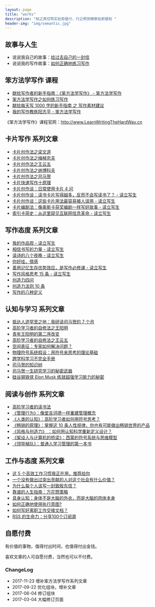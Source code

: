 ```yaml
---
layout: page
title: "works"
description: "知之真切笃实处即是行，行之明觉精察处即是知 "
header-img: "img/semantic.jpg"
---
```


## 故事与人生

- 说说我自己的故事：[给过去自己的一封信](http://www.cnfeat.com/blog/2017/03/03/a-letter-to-myself-in-that-past/)
- 说说我的写作故事：[如何正确地练习写作](http://www.jianshu.com/p/2621444b619d)

## 笨方法学写作 课程

- [献给写作者的新手指南：《笨方法学写作》 - 笨方法学写作](http://www.cnfeat.com/blog/2017/11/11/Hb2NewWriter/)
- [笨方法学写作之如何练习写作](http://www.cnfeat.com/blog/2017/09/22/LearnWritingHardWay/)
- [献给每天写 1000 字的新手指南 之 写作素材建议](http://www.cnfeat.com/blog/2017/08/15/HbWrite1000Words/)
- [我的写作教练阳志平 - 笨方法学写作](http://www.cnfeat.com/blog/2017/10/18/MyWritingCoach/)

《笨方法学写作》课程官网：http://www.LearnWritingTheHardWay.cn


## 卡片写作 系列文章

- [卡片创作法之梁文道](http://www.cnfeat.com/blog/2017/08/16/CardWrite-LiangWenDao/)
- [卡片创作法之梅棹忠夫](http://www.cnfeat.com/blog/2017/08/09/CardWrite-TadaoUmesao/)
- [卡片创作法之王云五](http://www.cnfeat.com/blog/2017/08/08/WangYunWuCardWrite/)
- [卡片创作法之纳博科夫](http://www.cnfeat.com/blog/2016/11/20/NabokovWriteStyle/)
- [卡片创作法之司马贺](http://www.cnfeat.com/blog/2016/12/21/CardWriteSimon/)
- [卡片快速写作十原理](http://www.cnfeat.com/blog/2017/09/11/PrinciplesQuickWriting/)
- [卡片创作谈：日常使用卡片 4 问](http://www.cnfeat.com/blog/2017/07/31/CardTalk4Q/)
- [卡片创作谈：读书卡片写得越多，反而不会写读书了？ - 读立写生](http://www.cnfeat.com/blog/2017/06/04/CardTalk-ReadAndWrite/)
- [卡片创作谈：这些卡片用法最容易被人误用 - 读立写生](http://www.cnfeat.com/blog/2017/04/23/CardsUsage/)
- [卡片编剧法：像奥斯卡获奖编剧一样写好故事 - 读立写生](http://www.cnfeat.com/blog/2017/05/09/OscarScreenWriterCardsUsage/)
- [索引卡简史：从这里窥见互联网信息革命 - 读立写生](http://www.cnfeat.com/blog/2017/03/24/Briefhistory/)

## 写作态度 系列文章


- [我的作品观 - 读立写生](http://www.cnfeat.com/blog/2017/03/07/Creation-Viewpoints/)
- [相信书写的力量 - 读立写生](http://www.cnfeat.com/blog/2017/02/21/ThePowerOfWords/)
- [读诗的八个夜晚 - 读立写生](http://www.cnfeat.com/blog/2017/05/13/PoemNigt/)
- [你好哇，情感](http://www.cnfeat.com/blog/2017/02/16/HelloEmotion/)
- [善用记忆生存优势效应，是写作必修课 - 读立写生](http://www.cnfeat.com/blog/2017/03/17/MemoryEffectOfSurvival/)
- [写作风格思考 15 条 - 读立写生](http://www.cnfeat.com/blog/2017/03/28/WriteStyleThinking15/)
- [创造力四问](http://www.cnfeat.com/blog/2017/08/26/Creativity4QA/)
- [创造力法则 10 条](http://www.cnfeat.com/blog/2017/08/25/Creativity10Ways/)
- [写作的八种定义](http://www.cnfeat.com/blog/2017/08/31/WriteDefinition/)

## 认知与学习 系列文章

- [抵达人迹罕至之地：我研读司马贺的 7 个月](http://www.cnfeat.com/blog/2017/08/01/ReadingRoadOfSimon/)
- [高阶学习者的自修法之王阳明](http://www.cnfeat.com/blog/2017/09/05/WangYangMingSelfStudy/)
- [青年王阳明的第二序改变](http://www.cnfeat.com/blog/2017/09/01/WangYangMing2ndChange/)
- [高阶学习者的自修法之王云五](http://www.cnfeat.com/blog/2017/08/16/HighLevelLearningWangYunWu/)
- [空间表征：专家如何解决问题？](http://www.cnfeat.com/blog/2017/08/17/ProblemSpace/)
- [物理符号系统假设：用符号来思考的理论基础](http://www.cnfeat.com/blog/2017/07/27/PhysicalSymbolSystemHypothesis/)
- [跨学科学习不完全手册](http://www.cnfeat.com/blog/2017/05/30/InterdisciplinaryLearning/)
- [司马贺的知识树 ](http://www.cnfeat.com/blog/2017/01/05/SimonKnowlegeTree/)
- [司马贺一生研究学习的秘密武器](http://www.cnfeat.com/blog/2016/12/13/BestVSGood/)
- [硅谷钢铁侠 Elon Musk 练就超强学习能力的秘密](http://www.cnfeat.com/blog/2017/04/26/HowElonMuskLearnsFasterAndBetterThanEveryoneElse/)

## 阅读与创作 系列文章

- [高阶学习者的读书法](http://www.cnfeat.com/blog/2017/07/26/AdvancedLearnerReadMethod/)
- [《管理行为》：像堂吉诃德一样重建管理概念](http://www.cnfeat.com/blog/2017/07/22/Simon-AdministrativeBehavior/)
- [《人类的认知》：高阶学习者如何用符号思考？](http://www.cnfeat.com/blog/2017/07/19/HumanCognition/)
- [《畅销的原理》：掌握这 10 条人性规律，你也有可能做出畅销世界的产品](http://www.cnfeat.com/blog/2017/05/24/Biz10Rules/)
- [《风格与创造力》 ：如何用认知科学重新定义设计？](http://www.cnfeat.com/blog/2017/08/25/StyleCreativityDesign/)
- [《架设人与计算机的桥梁》：西蒙的符号系统与思维模型](http://www.cnfeat.com/blog/2017/08/02/SimonSystemMosel/)
- [《领导梯队》：普通人学习管理的第一本书](http://www.cnfeat.com/blog/2017/07/06/LeadershipPipeline/)

## 工作与态度 系列文章

- [这 5 个高效工作习惯我正在用，推荐给你](http://www.cnfeat.com/blog/2017/05/04/FiveHabbits/)
- [一个没有做出过突出贡献的人对这个社会有什么价值？](http://www.cnfeat.com/blog/2017/06/03/TheMoonAndSixpence/)
- [为什么每个人该写一封致股东信？](http://www.cnfeat.com/blog/2017/07/12/LetterToShareholders/)
- [靠谱的人生指南：万花筒策略 ](http://www.cnfeat.com/blog/2016/12/01/KaleidoscopeStrategy/)
- [具身认知：身体不是大脑的外衣，而是大脑的肉体本身](http://www.cnfeat.com/blog/2016/07/31/Embodied-Cognition/)
- [如何正确地使用执行意图? ](http://www.cnfeat.com/blog/2015/11/21/if-then/)
- [如何写好离职工作交接文档？](http://www.cnfeat.com/blog/2017/06/16/HandoverDoc/)
- [RSS 的生命力：分享100个订阅源](http://www.cnfeat.com/blog/2016/01/29/100Subscription/)


## 自愿付费

有价值的事物，值得付出时间，也值得付出金钱。

喜欢文章的人可自愿付费，当然也可以不付费。

### ChangeLog

- 2017-11-23 增补笨方法学写作系列文章
- 2017-09-22 优化组块，增补文章
- 2017-06-04 修订组块
- 2017-03-04 大幅修订页面

